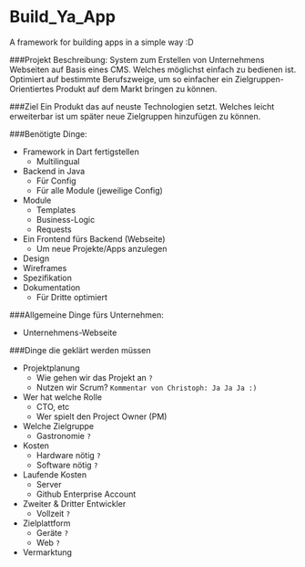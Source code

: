 Build_Ya_App
============

A framework for building apps in a simple way :D

###Projekt Beschreibung:
System zum Erstellen von Unternehmens Webseiten auf Basis eines CMS. Welches möglichst einfach zu bedienen ist. Optimiert auf bestimmte Berufszweige, um so einfacher ein Zielgruppen-Orientiertes Produkt auf dem Markt bringen zu können.

###Ziel
Ein Produkt das auf neuste Technologien setzt. Welches leicht erweiterbar ist um später neue Zielgruppen hinzufügen zu können.

###Benötigte Dinge:
* Framework in Dart fertigstellen
  * Multilingual 
* Backend in Java
  * Für Config
  * Für alle Module (jeweilige Config)
* Module
  * Templates
  * Business-Logic
  * Requests
* Ein Frontend fürs Backend (Webseite)
  * Um neue Projekte/Apps anzulegen
* Design
* Wireframes
* Spezifikation
* Dokumentation
  * Für Dritte optimiert 

###Allgemeine Dinge fürs Unternehmen:
* Unternehmens-Webseite

###Dinge die geklärt werden müssen
* Projektplanung
  * Wie gehen wir das Projekt an `?`
  * Nutzen wir Scrum? `Kommentar von Christoph: Ja Ja Ja :)`
* Wer hat welche Rolle
  * CTO, etc
  * Wer spielt den Project Owner (PM)
* Welche Zielgruppe
  * Gastronomie `?`
* Kosten 
  * Hardware nötig `?`
  * Software nötig `?`
* Laufende Kosten
  * Server
  * Github Enterprise Account
* Zweiter & Dritter Entwickler
  * Vollzeit `?`
* Zielplattform
  * Geräte `?`
  * Web `?`
* Vermarktung 
  

